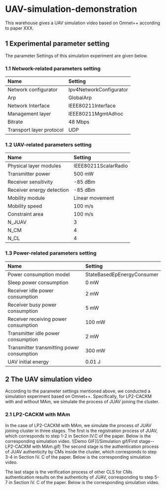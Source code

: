 # UAV-simulation-demonstration
This warehouse gives a UAV simulation video based on Omnet++ according to paper XXX.
## 1 Experimental parameter setting
The parameter Settings of this simulation experiment are given below.
### 1.1 Network-related parameters setting
| Name | Setting |
|:---------|:---------|
|Network configurator   | Ipv4NetworkConfigurator   |
| Arp   | GlobalArp   |
| Network Interface   | IEEE80211Interface   |
| Management layer   | IEEE80211MgmtAdhoc   |
| Bitrate   | 48 Mbps   |
| Transport layer protocol   | UDP   |
### 1.2 UAV-related parameters setting
| Name | Setting |
|:---------|:---------|
|Physical layer modules   | IEEE80211ScalarRadio   |
| Transmitter power   | 500 mW   |
| Receiver sensitivity   | -85 dBm   |
| Receiver energy detection   | -85 dBm   |
| Mobility module   | Linear movement   |
| Mobility speed   | 100 m/s   |
| Constraint area   | 100 m/s   |
| N_JUAV   | 3   |
| N_CM   | 4   |
| N_CL   | 4   |
### 1.3 Power-related parameters setting
| Name | Setting |
|:---------|:---------|
|Power consumption model   | StateBasedEpEnergyConsumer   |
| Sleep power consumption   | 0 mW  |
| Receiver idle power consumption   | 2 mW   |
| Receiver busy power consumption   | 5 mW   |
| Receiver receiving power consumption   | 100 mW   |
| Transmitter idle power consumption   | 2 mW   |
| Transmitter transmitting power consumption   | 300 mW   |
| UAV initial energy   | 0.01 J   |
## 2 The UAV simulation video
According to the parameter settings mentioned above, we conducted a simulation experiment based on Omnet++. Specifically, for LP2-CACKM with and without MAm, we simulate the process of JUAV joining the cluster.
### 2.1 LP2-CACKM with MAm
In the case of LP2-CACKM with MAm, we simulate the process of JUAV joining cluster in three stages. The first is the registration process of JUAV, which corresponds to step 1-2 in Section IV.C of the paper. Below is the corresponding simulation video.
![Demo GIF](/Simulation gif/First stage--LP2-CACKM with MAm.gif)
The second stage is the authentication process of JUAV authenticity by CMs inside the cluster, which corresponds to step 3-4 in Section IV. C of the paper. Below is the corresponding simulation video.

The last stage is the verification process of other CLS for CMs authentication results on the authenticity of JUAV, corresponding to step 5-7 in Section IV. C of the paper. Below is the corresponding simulation video.


